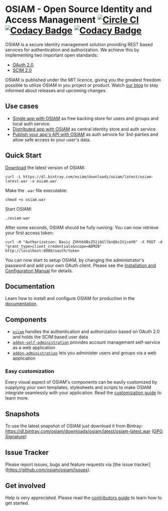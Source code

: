 # OSIAM - Open Source Identity and Access Management [![Circle CI](https://circleci.com/gh/osiam/osiam.svg?style=svg)](https://circleci.com/gh/osiam/osiam) [![Codacy Badge](https://api.codacy.com/project/badge/grade/c63f2618f4c64292ae47a1decf1a7270)](https://www.codacy.com/app/OSIAM/osiam) [![Codacy Badge](https://api.codacy.com/project/badge/coverage/c63f2618f4c64292ae47a1decf1a7270)](https://www.codacy.com/app/OSIAM/osiam)

OSIAM is a secure identity management solution providing REST based services for
authentication and authorization. We achieve this by implementing two important
open standards:

* [OAuth 2.0](http://oauth.net/2/)
* [SCIM 2.0](http://www.simplecloud.info/)

OSIAM is published under the MIT licence, giving you the greatest freedom
possible to utilize OSIAM in you project or product.
Watch [our blog](http://osiam.github.io/) to stay informed about releases and upcoming changes.

## Use cases

* [Single app with OSIAM](docs/single-app-use-case.md) as free backing store for
  users and groups and local auth service.
* [Distributed app with OSIAM](docs/distributed-app-use-case.md) as central
  identity store and auth service.
* [Publish your app's API with OSIAM](docs/protected-api-use-case.md) as auth
  service for 3rd-parties and allow safe access to your user's data.

## Quick Start

[Download](https://dl.bintray.com/osiam/downloads/osiam/latest/osiam-latest.war) the latest version of OSIAM:

```
curl -L https://dl.bintray.com/osiam/downloads/osiam/latest/osiam-latest.war -o osiam.war
```

Make the `.war` file executable:

```
chmod +x osiam.war
```

Start OSIAM:

```
./osiam.war
```

After some seconds, OSIAM should be fully running. You can now retrieve your first access token:

```
curl -H "Authorization: Basic ZXhhbXBsZS1jbGllbnQ6c2VjcmV0" -X POST -d "grant_type=client_credentials&scope=ADMIN" http://localhost:8080/oauth/token
```

You can now start to setup OSIAM, by changing the administrator's password and add your own OAuth client.
Please see the [Installation and Configuration Manual](docs/detailed-reference-installation.md#customize-setup) for details.

## Documentation

Learn how to install and configure OSIAM for production in the
[documentation](docs/README.md).

## Components

* [`osiam`](https://github.com/osiam/osiam)
  handles the authentication and authorization based on OAuth 2.0 and holds the SCIM based user data
* [`addon-self-administration`](https://github.com/osiam/addon-self-administration)
  provides account management self-service as a web application
* [`addon-administration`](https://github.com/osiam/addon-administration)
  lets you administer users and groups via a web application

### Easy customization

Every visual aspect of OSIAM's components can be easily customized by supplying
your own templates, stylesheets and scripts to make OSIAM integrate seamlessly
with your application. Read the
[customization guide](docs/customization-guide.md) to learn more.

## Snapshots

To use the latest snapshot of OSIAM just download it from Bintray:
https://dl.bintray.com/osiam/downloads/osiam/latest/osiam-latest.war
([GPG Signature](https://dl.bintray.com/osiam/downloads/osiam/latest/osiam-latest.war.asc))

## Issue Tracker

Please report issues, bugs and feature requests via [the issue tracker]
(https://github.com/osiam/osiam/issues).

## Get involved

Help is very appreciated. Please read the
[contributors guide](CONTRIBUTING.md) to learn how to get started.

